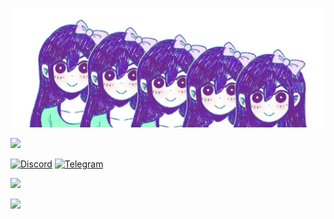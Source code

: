 ![Aubrey](aubrey.png)

<img src="https://skillicons.dev/icons?i=cpp,go,html,css">

<a href="https://discord.com/users/347939231265718272"><img alt="Discord" src="https://img.shields.io/badge/-tokaua-586aea?style=flat-square&logo=Discord&logoColor=white"></a>
<a href="https://t.me/tokaualol"><img alt="Telegram" src="https://img.shields.io/badge/-@tokaualol-202b36?style=flat-square&logo=Telegram&logoColor=0088cc"></a>

<img href="https://discord.com/users/347939231265718272" src="https://discord.c99.nl/widget/theme-1/347939231265718272.png"></img>

<img height="50%" width="auto" src ="https://github-readme-stats.vercel.app/api/top-langs/?username=tokaualol&layout=compact&hide_border=true&theme=dracula&bg_color=00000000&langs_count=6&hide=jupyter%20notebook,tex,css,php&exclude_repo=Pacman-AI">
